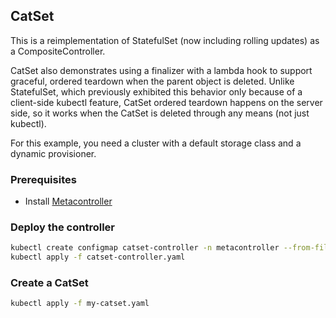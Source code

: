 ## CatSet

This is a reimplementation of StatefulSet (now including rolling updates) as a CompositeController.

CatSet also demonstrates using a finalizer with a lambda hook to support
graceful, ordered teardown when the parent object is deleted.
Unlike StatefulSet, which previously exhibited this behavior only because of a
client-side kubectl feature, CatSet ordered teardown happens on the server side,
so it works when the CatSet is deleted through any means (not just kubectl).

For this example, you need a cluster with a default storage class and a dynamic provisioner.

### Prerequisites

* Install [Metacontroller](https://github.com/metacontroller/metacontroller)

### Deploy the controller

```sh
kubectl create configmap catset-controller -n metacontroller --from-file=sync.js
kubectl apply -f catset-controller.yaml
```

### Create a CatSet

```sh
kubectl apply -f my-catset.yaml
```
